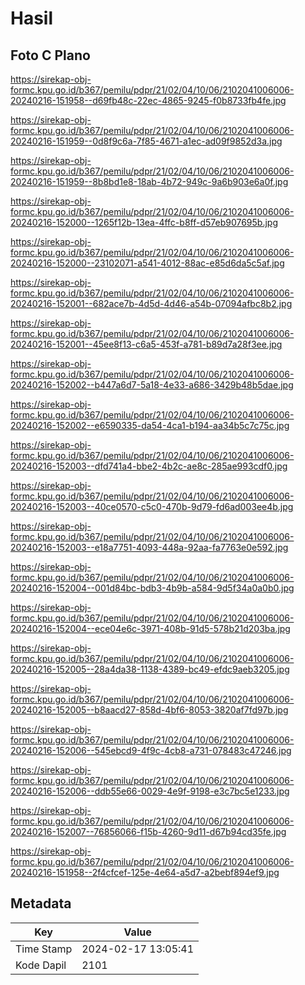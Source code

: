# Hasil

## Foto C Plano

https://sirekap-obj-formc.kpu.go.id/b367/pemilu/pdpr/21/02/04/10/06/2102041006006-20240216-151958--d69fb48c-22ec-4865-9245-f0b8733fb4fe.jpg

https://sirekap-obj-formc.kpu.go.id/b367/pemilu/pdpr/21/02/04/10/06/2102041006006-20240216-151959--0d8f9c6a-7f85-4671-a1ec-ad09f9852d3a.jpg

https://sirekap-obj-formc.kpu.go.id/b367/pemilu/pdpr/21/02/04/10/06/2102041006006-20240216-151959--8b8bd1e8-18ab-4b72-949c-9a6b903e6a0f.jpg

https://sirekap-obj-formc.kpu.go.id/b367/pemilu/pdpr/21/02/04/10/06/2102041006006-20240216-152000--1265f12b-13ea-4ffc-b8ff-d57eb907695b.jpg

https://sirekap-obj-formc.kpu.go.id/b367/pemilu/pdpr/21/02/04/10/06/2102041006006-20240216-152000--23102071-a541-4012-88ac-e85d6da5c5af.jpg

https://sirekap-obj-formc.kpu.go.id/b367/pemilu/pdpr/21/02/04/10/06/2102041006006-20240216-152001--682ace7b-4d5d-4d46-a54b-07094afbc8b2.jpg

https://sirekap-obj-formc.kpu.go.id/b367/pemilu/pdpr/21/02/04/10/06/2102041006006-20240216-152001--45ee8f13-c6a5-453f-a781-b89d7a28f3ee.jpg

https://sirekap-obj-formc.kpu.go.id/b367/pemilu/pdpr/21/02/04/10/06/2102041006006-20240216-152002--b447a6d7-5a18-4e33-a686-3429b48b5dae.jpg

https://sirekap-obj-formc.kpu.go.id/b367/pemilu/pdpr/21/02/04/10/06/2102041006006-20240216-152002--e6590335-da54-4ca1-b194-aa34b5c7c75c.jpg

https://sirekap-obj-formc.kpu.go.id/b367/pemilu/pdpr/21/02/04/10/06/2102041006006-20240216-152003--dfd741a4-bbe2-4b2c-ae8c-285ae993cdf0.jpg

https://sirekap-obj-formc.kpu.go.id/b367/pemilu/pdpr/21/02/04/10/06/2102041006006-20240216-152003--40ce0570-c5c0-470b-9d79-fd6ad003ee4b.jpg

https://sirekap-obj-formc.kpu.go.id/b367/pemilu/pdpr/21/02/04/10/06/2102041006006-20240216-152003--e18a7751-4093-448a-92aa-fa7763e0e592.jpg

https://sirekap-obj-formc.kpu.go.id/b367/pemilu/pdpr/21/02/04/10/06/2102041006006-20240216-152004--001d84bc-bdb3-4b9b-a584-9d5f34a0a0b0.jpg

https://sirekap-obj-formc.kpu.go.id/b367/pemilu/pdpr/21/02/04/10/06/2102041006006-20240216-152004--ece04e6c-3971-408b-91d5-578b21d203ba.jpg

https://sirekap-obj-formc.kpu.go.id/b367/pemilu/pdpr/21/02/04/10/06/2102041006006-20240216-152005--28a4da38-1138-4389-bc49-efdc9aeb3205.jpg

https://sirekap-obj-formc.kpu.go.id/b367/pemilu/pdpr/21/02/04/10/06/2102041006006-20240216-152005--b8aacd27-858d-4bf6-8053-3820af7fd97b.jpg

https://sirekap-obj-formc.kpu.go.id/b367/pemilu/pdpr/21/02/04/10/06/2102041006006-20240216-152006--545ebcd9-4f9c-4cb8-a731-078483c47246.jpg

https://sirekap-obj-formc.kpu.go.id/b367/pemilu/pdpr/21/02/04/10/06/2102041006006-20240216-152006--ddb55e66-0029-4e9f-9198-e3c7bc5e1233.jpg

https://sirekap-obj-formc.kpu.go.id/b367/pemilu/pdpr/21/02/04/10/06/2102041006006-20240216-152007--76856066-f15b-4260-9d11-d67b94cd35fe.jpg

https://sirekap-obj-formc.kpu.go.id/b367/pemilu/pdpr/21/02/04/10/06/2102041006006-20240216-151958--2f4cfcef-125e-4e64-a5d7-a2bebf894ef9.jpg


## Metadata

| Key        | Value               |
| ---------- | ------------------- |
| Time Stamp | 2024-02-17 13:05:41 |
| Kode Dapil | 2101                |



